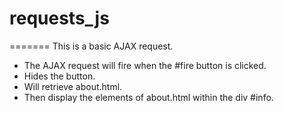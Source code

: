 # requests_js
=======
This is a basic AJAX request.
 - The AJAX request will fire when the #fire button is clicked.
 - Hides the button.
 - Will retrieve about.html.
 - Then display the elements of about.html within the div #info.
